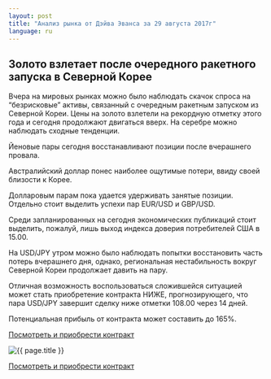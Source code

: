 ```yaml
---
layout: post
title: "Анализ рынка от Дэйва Эванса за 29 августа 2017г"
language: ru
---
```

## Золото взлетает после очередного ракетного запуска в Северной Корее

Вчера на мировых рынках можно было наблюдать скачок спроса на “безрисковые” активы, связанный с очередным ракетным запуском из Северной Кореи. Цены на золото взлетели на рекордную отметку этого года и сегодня продолжают двигаться вверх. На серебре можно наблюдать сходные тенденции.

Йеновые пары сегодня восстанавливают позиции после вчерашнего провала.

Австралийский доллар понес наиболее ощутимые потери, ввиду своей близости к Корее.

Долларовым парам пока удается удерживать занятые позиции. Отдельно стоит выделить успехи пар EUR/USD и GBP/USD. 
 
Среди запланированных на сегодня экономических публикаций стоит выделить, пожалуй, лишь выход индекса доверия потребителей США в 15.00.


На USD/JPY утром можно было наблюдать попытки восстановить часть потерь вчерашнего дня, однако, региональная нестабильность вокруг Северной Кореи продолжает давить на пару.

Отличная возможность воспользоваться сложившейся ситуацией может стать приобретение контракта НИЖЕ, прогнозирующего, что пара USD/JPY завершит сделку ниже отметки 108.00 через 14 дней. 

Потенциальная прибыль от контракта может составить до 165%.

<a href="http://record.binary.com/_bivVDfg8lHux76XffYA0JmNd7ZgqdRLk/1/?market=forex&underlying=frxUSDJPY&formname=higherlower&duration_amount=14&duration_units=d&amount=10&amount_type=payout&expiry_type=duration&barrier=108&s=1&t=S0teHZP9wqGVUSIZnKLQvZ0co5lt24DG" target="_blank">Посмотреть и приобрести контракт</a>

<img src="{{ site.url }}/images/aug-17/ru-29-aug-17.png" alt="{{ page.title }}"  title="{{ page.title }}">

<a href="%LINK%%?https://www.binary.com/d/trade.cgi?market=forex&underlying=frxUSDJPY&formname=higherlower&duration_amount=14&duration_units=d&amount=10&amount_type=payout&expiry_type=duration&barrier=108&s=1&t=S0teHZP9wqGVUSIZnKLQvZ0co5lt24DG" target="_blank">Посмотреть и приобрести контракт</a>